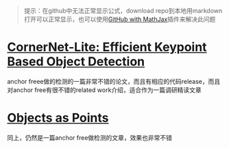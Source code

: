 <head>
    <script src="https://cdn.mathjax.org/mathjax/latest/MathJax.js?config=TeX-AMS-MML_HTMLorMML" type="text/javascript"></script>
    <script type="text/x-mathjax-config">
        MathJax.Hub.Config({
            tex2jax: {
            skipTags: ['script', 'noscript', 'style', 'textarea', 'pre'],
            inlineMath: [['$','$']]
            }
        });
    </script>
</head>


>提示：在github中无法正常显示公式，download repo到本地用markdown打开可以正常显示，也可以使用[GitHub with MathJax](https://chrome.google.com/webstore/detail/mathjax-plugin-for-github/ioemnmodlmafdkllaclgeombjnmnbima/related)插件来解决此问题

# [CornerNet-Lite: Efficient Keypoint Based Object Detection](https://arxiv.org/pdf/1904.08900.pdf)
anchor freee做的检测的一篇非常不错的论文，而且有相应的代码release，而且对anchor free有很不错的related work介绍，适合作为一篇调研精读文章

# [Objects as Points](https://arxiv.org/pdf/1904.07850.pdf)
同上，仍然是一篇anchor free做检测的文章，效果也非常不错